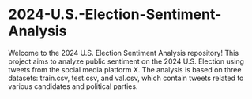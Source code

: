 # 2024-U.S.-Election-Sentiment-Analysis
Welcome to the 2024 U.S. Election Sentiment Analysis repository! This project aims to analyze public sentiment on the 2024 U.S. Election using tweets from the social media platform X. The analysis is based on three datasets: train.csv, test.csv, and val.csv, which contain tweets related to various candidates and political parties.
